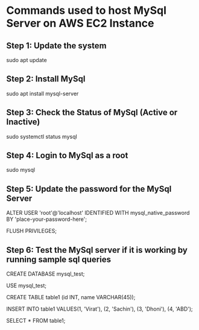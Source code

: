 # Commands used to host MySql Server on AWS EC2 Instance

## Step 1: Update the system

sudo apt update

## Step 2: Install MySql

sudo apt install mysql-server

## Step 3: Check the Status of MySql (Active or Inactive)

sudo systemctl status mysql

## Step 4: Login to MySql as a root

sudo mysql

## Step 5: Update the password for the MySql Server

ALTER USER 'root'@'localhost' IDENTIFIED WITH mysql_native_password BY 'place-your-password-here';

FLUSH PRIVILEGES;

## Step 6: Test the MySql server if it is working by running sample sql queries

CREATE DATABASE mysql_test;

USE mysql_test;

CREATE TABLE table1 (id INT, name VARCHAR(45));

INSERT INTO table1 VALUES(1, 'Virat'), (2, 'Sachin'), (3, 'Dhoni'), (4, 'ABD');

SELECT * FROM table1;